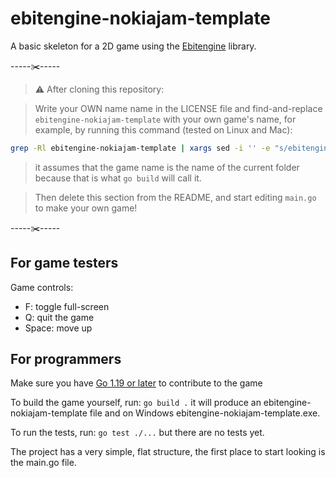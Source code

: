 # ebitengine-nokiajam-template

A basic skeleton for a 2D game using the [Ebitengine](https://ebitengine.org/) library.

-----✂️-----

> ⚠️ After cloning this repository:

> Write your OWN name name in the LICENSE file and find-and-replace `ebitengine-nokiajam-template` with your own game's name, for example, by running this command (tested on Linux and Mac):

```bash
grep -Rl ebitengine-nokiajam-template | xargs sed -i '' -e "s/ebitengine-nokiajam-template/${PWD##*/}/g"
```

> it assumes that the game name is the name of the current folder because that is what `go build` will call it.

> Then delete this section from the README, and start editing `main.go` to make your own game!

-----✂️-----

## For game testers

<!-- TODO: add a link to the latest downloads page -->

Game controls:
- F: toggle full-screen
- Q: quit the game
- Space: move up

## For programmers

Make sure you have [Go 1.19 or later](https://go.dev/) to contribute to the game

To build the game yourself, run: `go build .` it will produce an ebitengine-nokiajam-template file and on Windows ebitengine-nokiajam-template.exe.

To run the tests, run: `go test ./...` but there are no tests yet.

The project has a very simple, flat structure, the first place to start looking is the main.go file.
